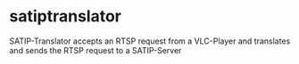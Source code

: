 satiptranslator
===============

SATIP-Translator accepts an RTSP request from a VLC-Player and translates and sends the RTSP request to a SATIP-Server
